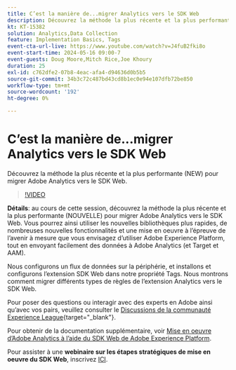 ```yaml
---
title: C’est la manière de...migrer Analytics vers le SDK Web
description: Découvrez la méthode la plus récente et la plus performante (NEW) pour migrer Adobe Analytics vers le SDK Web
kt: KT-15382
solution: Analytics,Data Collection
feature: Implementation Basics, Tags
event-cta-url-live: https://www.youtube.com/watch?v=J4fuB2fki8o
event-start-time: 2024-05-16 09:00-7
event-guests: Doug Moore,Mitch Rice,Joe Khoury
duration: 25
exl-id: c762dfe2-07b8-4eac-afa4-d94636d0b5b5
source-git-commit: 34b3c72c487bd43cd8b1ec0e94e107dfb72be850
workflow-type: tm+mt
source-wordcount: '192'
ht-degree: 0%

---
```


# C’est la manière de...migrer Analytics vers le SDK Web

Découvrez la méthode la plus récente et la plus performante (NEW) pour migrer Adobe Analytics vers le SDK Web.

>[!VIDEO](https://video.tv.adobe.com/v/3428791/?quality=12&learn=on)

**Détails**: au cours de cette session, découvrez la méthode la plus récente et la plus performante (NOUVELLE) pour migrer Adobe Analytics vers le SDK Web. Vous pourrez ainsi utiliser les nouvelles bibliothèques plus rapides, de nombreuses nouvelles fonctionnalités et une mise en oeuvre à l’épreuve de l’avenir à mesure que vous envisagez d’utiliser Adobe Experience Platform, tout en envoyant facilement des données à Adobe Analytics (et Target et AAM).

Nous configurons un flux de données sur la périphérie, et installons et configurons l’extension SDK Web dans notre propriété Tags. Nous montrons comment migrer différents types de règles de l’extension Analytics vers le SDK Web.

Pour poser des questions ou interagir avec des experts en Adobe ainsi qu’avec vos pairs, veuillez consulter le [Discussions de la communauté Experience League](https://experienceleaguecommunities.adobe.com/t5/adobe-experience-platform-data/experience-league-live-post-session-discussion-this-is-the-way/m-p/673538){target="_blank"}.

Pour obtenir de la documentation supplémentaire, voir [Mise en oeuvre d’Adobe Analytics à l’aide du SDK Web de Adobe Experience Platform](https://experienceleague.adobe.com/en/docs/analytics/implementation/aep-edge/web-sdk/overview).

Pour assister à une **webinaire sur les étapes stratégiques de mise en oeuvre du SDK Web**, inscrivez [ICI](https://engage.adobe.com/step_by_step_guide_implement.html).
